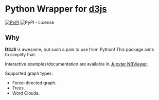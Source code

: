 # Python Wrapper for [d3js](https://d3js.org/) 

[![PyPI](https://img.shields.io/pypi/v/py3js)](https://pypi.org/project/py3js/) ![PyPI - License](https://img.shields.io/pypi/l/py3js)

## Why

**D3JS** is awesome, but such a pain to use from Python! This package aims to simplify that.

Interactive examples/documentation are available in [Jupyter NBViewer](https://nbviewer.jupyter.org/github/aloneguid/py3js/tree/main/examples/).

Supported graph types:

- Force-directed graph.
- Trees.
- Word Clouds.


